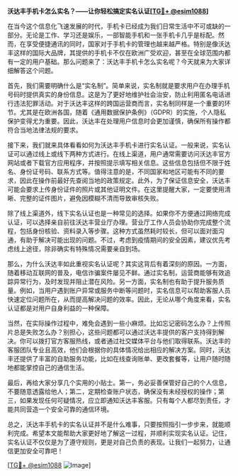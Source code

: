 **沃达丰手机卡怎么实名？——让你轻松搞定实名认证[[TG💪+ @esim1088](https://t.me/s/esim1088)]**

在当今这个信息化飞速发展的时代，手机卡已经成为我们日常生活中不可或缺的一部分。无论是工作、学习还是娱乐，一部智能手机和一张手机卡几乎是标配。然而，在享受便捷通讯的同时，国家对于手机卡的管理也越来越严格。特别是像沃达丰这样的国际大品牌，其提供的手机卡不仅在欧洲广受欢迎，甚至在全球范围内都有一定的用户基础。那么问题来了：沃达丰手机卡怎么实名呢？今天就来为大家详细解答这个问题。

首先，我们需要明确什么是“实名制”。简单来说，实名制就是要求用户在办理手机号码时提供真实的身份信息。这是为了更好地维护社会治安，防止利用匿名电话进行违法犯罪活动。对于沃达丰这样的跨国运营商而言，实名制同样是一个重要的环节。尤其是在欧洲各国，随着《通用数据保护条例》（GDPR）的实施，个人隐私保护变得尤为重要。因此，沃达丰在处理用户信息时会更加谨慎，确保所有操作都符合当地法律法规的要求。

接下来，我们就来具体看看如何为沃达丰手机卡进行实名认证。一般来说，实名认证可以通过线上或线下两种方式进行。在线上渠道，用户通常需要访问沃达丰官方网站或者下载官方应用程序，并按照提示填写相关信息。这些信息包括但不限于姓名、身份证号码、联系方式等。值得注意的是，不同国家和地区可能有不同的要求，因此在操作前最好先查阅当地的政策规定。此外，为了保证信息安全，沃达丰可能会要求上传身份证件的照片或其他证明文件。在这里提醒大家，一定要使用清晰、完整的证件图片，避免因模糊不清而导致审核失败。

除了线上渠道外，线下实名认证也是一种常见的选择。如果你不方便通过网络完成认证，可以选择亲自前往沃达丰营业厅办理。营业厅工作人员会协助你完成整个流程，包括身份核验、资料录入等步骤。这种方式虽然耗时较长，但可以面对面沟通，有助于解决可能出现的问题。不过，考虑到疫情期间的安全因素，建议优先考虑线上途径，除非确实有特殊情况需要亲自到场。

那么，为什么沃达丰如此重视实名认证呢？其实这背后有着深刻的原因。一方面，随着移动互联网的普及，电信诈骗案件屡见不鲜。通过实名制，运营商能够有效追踪异常行为，及时发现并阻止潜在风险。另一方面，实名制也有助于提升服务质量。例如，当用户遇到账户异常或服务中断等问题时，实名信息可以帮助客服人员快速定位问题所在，从而提高解决问题的效率。因此，无论从哪个角度来看，实名认证都是对用户自身利益的一种保障。

当然，在实际操作过程中，难免会遇到一些小麻烦。比如忘记密码怎么办？上传照片总是失败怎么办？别担心，这些问题都可以通过沃达丰提供的客户支持得到解决。你可以拨打官方客服热线，或者通过社交媒体平台与他们取得联系。沃达丰的客服团队专业且高效，他们会根据你的具体情况给出相应的解决方案。同时，沃达丰还提供了丰富的自助服务功能，比如在线查询账单、更改套餐等，让用户随时随地都能掌控自己的通信生活。

最后，再给大家分享几个实用的小贴士。第一，务必妥善保管好自己的个人信息，不要随意透露给他人；第二，定期检查账户状态，确保没有未经授权的操作；第三，如果发现任何可疑情况，应立即通知沃达丰客服。只有每个人都尽到责任，才能共同营造一个安全可靠的通信环境。

总之，沃达丰手机卡的实名认证并不是什么难事，只要按照指引一步步来，就能顺利完成。希望本文能帮助大家更好地了解这一过程，并顺利实现实名认证。记住，实名认证不仅仅是为了遵守规则，更是对自己负责的表现。让我们一起努力，让通信更加安全可靠吧！

[[TG💪+ @esim1088](https://t.me/s/esim1088) ![Image](https://i.postimg.cc/4NQfJmqS/Snipaste-2025-05-13-00-14-12.png)]